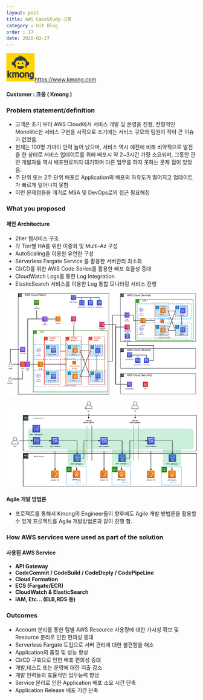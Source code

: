 ```yaml
---
layout: post
title: AWS CaseStudy-크몽
category : Git Blog
order : 17
date: 2020-02-27
---
```


![kmong](./assets/images/gitBlog/../../../../../assets/images/gitBlog/2020-02-27-CaseStudy-Kmong-ko/kmong_01.png)https://www.kmong.com

#### Customer : 크몽 ( Kmong )

### Problem statement/definition
- 고객은 초기 부터 AWS Cloud에서 서비스 개발 및 운영을 진행, 전형적인 Monolitic한 서비스 구현을 시작으로 초기에는 서비스 규모와 팀원이 작아 큰 이슈가 없었음.
- 현재는 100명 가까이 인력 늘어 났으며, 서비스 역시 예전에 비해 비약적으로 발전을 한 상태로 서비스 업데이트를 위해 배포시 약 2~3시간 가량 소요되며, 그동안 관련 개발자들 역시 배포완료까지 대기하며 다른 업무를 하지 못하는 문제 점이 있었음.
- 주 단위 또는 2주 단위 배포로 Application의 배포의 자유도가 떨어지고 업데이트가 빠르게 일어나지 못함
- 이런 문제점들을 개기로 MSA 및 DevOps로의 접근 필요해짐



### What you proposed
#### 제안 Architecture
 - 2tier 웹서비스 구조
 - 각 Tier별 HA를 위한 이중화 및 Multi-Az 구성
 - AutoScaling을 이용한 유연한 구성
 - Serverless Fargate Service 를 활용한 서버관리 최소화
 - CI/CD를 위한 AWS Code Series를 활용한 배포 효율성 증대
 - CloudWatch Logs를 통한 Log Integration
 - ElasticSearch 서비스를 이용한 Log 통합 모니터링 서비스 진행


![kmong_architecture-1](./aasets/images/gitBlog/../../../../../assets/images/gitBlog/2020-02-27-CaseStudy-Kmong-ko/kmong_02.png)

![kmong_architecture-2](./assets/images/gitBlog/../../../../../assets/images/gitBlog/2020-02-27-CaseStudy-Kmong-ko/kmong_03.png)


#### Agile 개발 방법론
 - 프로젝트를 통해서 Kmong의 Engineer들이 향후에도 Agile 개발 방법론을 활용할 수 있게 프로젝트를 Agile 개발방법론과 같이 진행 함.


### How AWS services were used as part of the solution
#### 사용된 AWS Service
+ **API Gateway**
+ **CodeCommit / CodeBuild / CodeDeply / CodePipeLine**
+ **Cloud Formation**
+ **ECS (Fargate/ECR)**
+ **CloudWatch & ElasticSearch**
+ **IAM, Etc… (ELB,RDS 등)**


### Outcomes
- Account 분리를 통한 팀별 AWS Resource 사용량에 대한 가시성 확보 및 Resource 분리로 인한 편의성 증대
- Serverless Fargate 도입으로 서버 관리에 대한 불편함을 해소
- Application의 품질 및 성능 향상
- CI/CD 구축으로 인한 배포 편의성 증대
- 개발,테스트 또는 운영에 대한 지출 감소
- 개발 인력들의 효율적인 업무능력 향상
- Service 분리로 인한 Application 배포 소요 시간 단축
- Application Release 배포 기간 단축
